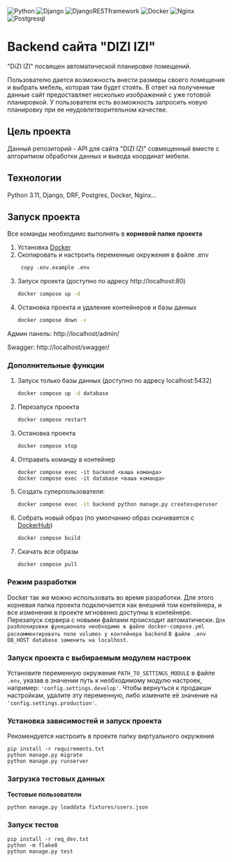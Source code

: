 <img alt="Python" src="https://img.shields.io/badge/Python 3.11-1E90FF?stylefor-the-badge&logo=python&logoColor=32CD32"> 
<img alt="Django" src="https://img.shields.io/badge/Django 5.1-1E90FF?stylefor-the-badge&logo=django&logoColor=32CD32">
<img alt="DjangoRESTframework" src="https://img.shields.io/badge/DjangoRESTframework 3.15.2-1E90FF?stylefor-the-badge&logoColor=32CD32">
<img alt="Docker" src="https://img.shields.io/badge/Docker 23.0.3-1E90FF?stylefor-the-badge&logo=docker&logoColor=FFFFFF">
<img alt="Nginx" src="https://img.shields.io/badge/Nginx 1.24-1E90FF?&stylefor-the-badge&logo=nginx&logoColor=32CD32">
<img alt="Postgresql" src="https://img.shields.io/badge/Postgresql 15-1E90FF?&stylefor-the-badge&logo=postgresql&logoColor=FFFFFF">





# Backend сайта "DIZI IZI"

"DiZI IZI" посвящен автоматической планировке помещений.

Пользователю дается возможность внести размеры своего помещения и выбрать мебель, которая там будет стоять. В ответ на полученные данные сайт предоставляет несколько
изображений с уже готовой планировкой. У пользователя есть возможность запросить новую планировку при ее неудовлетворительном качестве.

## Цель проекта

Данный репозиторий - API для сайта "DIZI IZI" совмещенный вместе с алгоритмом обработки данных и вывода координат мебели.

## Технологии
Python 3.11, Django, DRF, Postgres, Docker, Nginx...

## Запуск проекта

Все команды необходимо выполнять в **корневой папке проекта**

1. Установка [Docker](https://www.docker.com/get-started/)
2. Скопировать и настроить переменные окружения в файле .env
    ```bash
     copy .env.example .env
    ```
3. Запуск проекта (доступно по адресу http://localhost:80)
    ```bash
    docker compose up -d
    ```
4. Остановка проекта и удаление контейнеров и базы данных
    ```bash
    docker compose down -v
    ```

Админ панель: http://localhost/admin/ 

Swagger: http://localhost/swagger/

### Дополнительные функции
1. Запуск только базы данных (доступно по адресу localhost:5432)
    ```bash
    docker compose up -d database
    ```
2. Перезапуск проекта
    ```bash
    docker compose restart
    ```
3. Остановка проекта
    ```bash
    docker compose stop
    ```
4. Отправить команду в контейнер
    ```
    docker compose exec -it backend <ваша команда>
    docker compose exec -it database <ваша команда>
    ```
5. Создать суперпользователя:
    ```bash
    docker compose exec -it backend python manage.py createsuperuser
    ```
6. Собрать новый образ (по умолчанию образ скачивается с [DockerHub](https://hub.docker.com/u/diziizi))
    ```bash
    docker compose build
    ```
7. Скачать все образы
    ```bash
    docker compose pull
    ```

### Режим разработки
Docker так же можно использовать во время разработки.
Для этого корневая папка проекта подключается как внешний том контейнера, и все изменения в проекте мгновенно доступны в контейнере.
Перезапуск сервера с новыми файлами происходит автоматически.
`Для разблокировки функционала необходимо в файле docker-compose.yml раскомментировать поле volumes у контейнера backend`
`В файле .env DB_HOST database заменить на localhost.`

### Запуск проекта с выбираемым модулем настроек 
Установите переменную окружения `PATH_TO_SETTINGS_MODULE` в файле `.env`, указав в значении путь к необходимому модулю настроек, например: `'config.settings.develop'`. 
Чтобы вернуться к продакшн настройкам, удалите эту переменную, либо измените её значение на `'config.settings.production'`.

### Установка зависимостей и запуск проекта

   Рекомендуется настроить в проекте папку виртуального окружения
   ```
   pip install -r requirements.txt
   python manage.py migrate
   python manage.py runserver
   ```

### Загрузка тестовых данных


**Тестовые пользователи**

   ```
   python manage.py loaddata fixtures/users.json
   ```

### Запуск тестов
   ```
   pip install -r req_dev.txt
   python -m flake8
   python manage.py test
   ```
